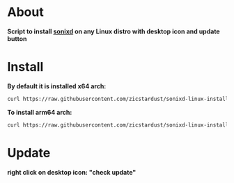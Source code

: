 # About

**Script to install [sonixd](https://github.com/jeffvli/sonixd) on any Linux distro with desktop icon and update button**

# Install

**By default it is installed x64 arch:**

```bash
curl https://raw.githubusercontent.com/zicstardust/sonixd-linux-installer/main/install.sh | bash
```

**To install arm64 arch:**

```bash
curl https://raw.githubusercontent.com/zicstardust/sonixd-linux-installer/main/install.sh | bash -s arm64
```

# Update

**right click on desktop icon: "check update"**
